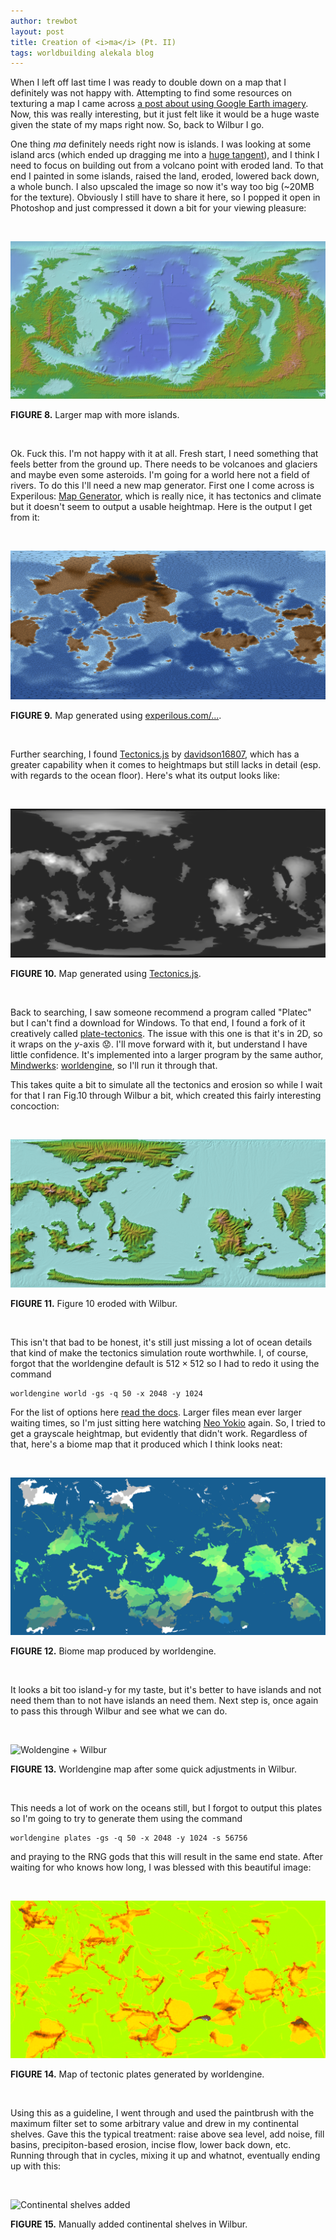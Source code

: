 ```yaml
---
author: trewbot
layout: post
title: Creation of <i>ma</i> (Pt. II)
tags: worldbuilding alekala blog
---
```


When I left off last time I was ready to double down on a map that I definitely
was not happy with. Attempting to find some resources on texturing a map I came
across [a post about using Google Earth imagery][1]. Now, this was really
interesting, but it just felt like it would be a huge waste given the state of
my maps right now. So, back to Wilbur I go.

One thing _ma_ definitely needs right now is islands. I was looking at some
island arcs (which ended up dragging me into a [huge tangent][2]), and I think
I need to focus on building out from a volcano point with eroded land. To that
end I painted in some islands, raised the land, eroded, lowered back down, a
whole bunch. I also upscaled the image so now it's way too big (~20MB for the
texture). Obviously I still have to share it here, so I popped it open in
Photoshop and just compressed it down a bit for your viewing pleasure:

<br>

![Wilbur Pass 3][3]

**FIGURE 8.** Larger map with more islands.

<br>

Ok. Fuck this. I'm not happy with it at all. Fresh start, I need something that
feels better from the ground up. There needs to be volcanoes and glaciers and
maybe even some asteroids. I'm going for a world here not a field of rivers. To
do this I'll need a new map generator. First one I come across is Experilous:
[Map Generator][4], which is really nice, it has tectonics and climate but it
doesn't seem to output a usable heightmap. Here is the output I get from it:

<br>

![Experilous Generator][5]

**FIGURE 9.** Map generated using [experilous.com/...][4].

<br>

Further searching, I found [Tectonics.js][6] by [davidson16807][7], which has a
greater capability when it comes to heightmaps but still lacks in detail (esp.
with regards to the ocean floor). Here's what its output looks like:

<br>

![Tectonics.js Generator][8]

**FIGURE 10.** Map generated using [Tectonics.js][6].

<br>

Back to searching, I saw someone recommend a program called "Platec" but I can't
find a download for Windows. To that end, I found a fork of it creatively called
[plate-tectonics][9]. The issue with this one is that it's in 2D, so it wraps on
the $y$-axis 😟. I'll move forward with it, but understand I have little
confidence. It's implemented into a larger program by the same author,
[Mindwerks][10]: [worldengine][11], so I'll run it through that.

This takes quite a bit to simulate all the tectonics and erosion so while I wait
for that I ran Fig.10 through Wilbur a bit, which created this fairly
interesting concoction:

<br>

![Tectonics.js + Wilbur][12]

**FIGURE 11.** Figure 10 eroded with Wilbur.

<br>

This isn't that bad to be honest, it's still just missing a lot of ocean details
that kind of make the tectonics simulation route worthwhile. I, of course,
forgot that the worldengine default is $512\times512$ so I had to redo it using
the command

```
worldengine world -gs -q 50 -x 2048 -y 1024
```

For the list of options here [read the docs][13]. Larger files mean ever larger
waiting times, so I'm just sitting here watching [Neo Yokio][14] again. So, I
tried to get a grayscale heightmap, but evidently that didn't work. Regardless
of that, here's a biome map that it produced which I think looks neat:

<br>

![worldengine biome map][15]

**FIGURE 12.** Biome map produced by worldengine.

<br>

It looks a bit too island-y for my taste, but it's better to have islands and
not need them than to not have islands an need them. Next step is, once again to
pass this through Wilbur and see what we can do.

<br>

![Woldengine + Wilbur][16]

**FIGURE 13.** Worldengine map after some quick adjustments in Wilbur.

<br>

This needs a lot of work on the oceans still, but I forgot to output this plates
so I'm going to try to generate them using the command

```
worldengine plates -gs -q 50 -x 2048 -y 1024 -s 56756
```

and praying to the RNG gods that this will result in the same end state. After
waiting for who knows how long, I was blessed with this beautiful image:

<br>

![Worldengine tectonic plates][17]

**FIGURE 14.** Map of tectonic plates generated by worldengine.

<br>

Using this as a guideline, I went through and used the paintbrush with the
maximum filter set to some arbitrary value and drew in my continental shelves.
Gave this the typical treatment: raise above sea level, add noise, fill basins,
precipiton-based erosion, incise flow, lower back down, etc. Running through
that in cycles, mixing it up and whatnot, eventually ending up with this:

<br>

![Continental shelves added][18]

**FIGURE 15.** Manually added continental shelves in Wilbur.

<br>

[1]: https://imgur.com/a/qL2Hc
[2]: https://anarchy.website/
[3]: /assets/img/alekala/ma-wilbur-color-5.jpg
[4]: http://experilous.com/1/project/planet-generator/2015-04-07/version-2
[5]: /assets/img/alekala/ma-experilous.png
[6]: http://davidson16807.github.io/tectonics.js/
[7]: http://davidson16807.github.io
[8]: /assets/img/alekala/ma-tectonicsjs.png
[9]: https://github.com/Mindwerks/plate-tectonics
[10]:https://github.com/Mindwerks
[11]:https://github.com/Mindwerks/worldengine
[12]:/assets/img/alekala/ma-tectonicsjs-wilbur-color.png
[13]:http://worldengine.readthedocs.io/en/latest/cli.html
[14]:https://www.netflix.com/title/80152350
[15]:/assets/img/alekala/ma-worldengine-biomes.png
[16]:/assets/img/alekala/ma-worldengine-wilbur-color.png
[17]:/assets/img/alekala/ma-worldengine-plates.png
[18]:/assets/img/alekala/ma-worldengine-wilbur-color-2.png

